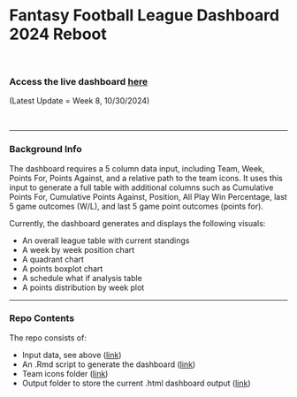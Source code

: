 # Fantasy Football League Dashboard 2024 Reboot

<br>

### Access the live dashboard [here](https://edenaxe.github.io/FFL-Dash-2024/Output/FFL_Dash.html)
(Latest Update = Week 8, 10/30/2024)

<br> 

-------------------------------------------

### Background Info

The dashboard requires a 5 column data input, including Team, Week, Points For, Points Against, and a relative path to the team icons. It uses this input to generate a full table with additional columns such as Cumulative Points For, Cumulative Points Against, Position, All Play Win Percentage, last 5 game outcomes (W/L), and last 5 game point outcomes (points for). 

Currently, the dashboard generates and displays the following visuals: 
- An overall league table with current standings 
- A week by week position chart  
- A quadrant chart 
- A points boxplot chart
- A schedule what if analysis table
- A points distribution by week plot

-------------------------------------------

### Repo Contents

The repo consists of: 
- Input data, see above ([link](https://github.com/edenaxe/FFL-Dash/blob/main/FFL_Data.xlsx))
- An .Rmd script to generate the dashboard ([link](https://github.com/edenaxe/FFL-Dash/blob/main/FFL_Dash.Rmd))
- Team icons folder ([link](https://github.com/edenaxe/FFL-Dash/tree/main/Team%20Icons))
- Output folder to store the current .html dashboard output ([link](https://github.com/edenaxe/FFL-Dash/tree/main/Output))
